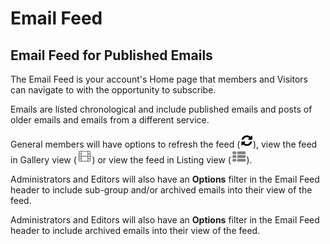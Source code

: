 # Email Feed

<span id="gv-4feed-1feedIntro"></span>
## Email Feed for Published Emails

The Email Feed is your account's Home page that members and Visitors
can navigate to with the opportunity to subscribe.  

Emails are listed 
chronological and include published emails and posts of older emails and emails from a different service.

General members will have options to refresh the feed (<img src="/docimages/refresh-feed-icon.png" height="22">), view the feed in Gallery view (<img src="/docimages/gallery-view-feed-icon.png" height="22">) or view the feed in Listing view (<img src="/docimages/listing-view-icon.png" height="22">).

<span class="sub g4s">

Administrators and Editors will also have an **Options** filter in the Email Feed header to include sub-group and/or archived emails into their view of the feed.

</span> <!-- sub g4s -->

<span class="free">
  
Administrators and Editors will also have an **Options** filter in the Email Feed header to include archived emails into their view of the feed.

</span> <!-- free -->

